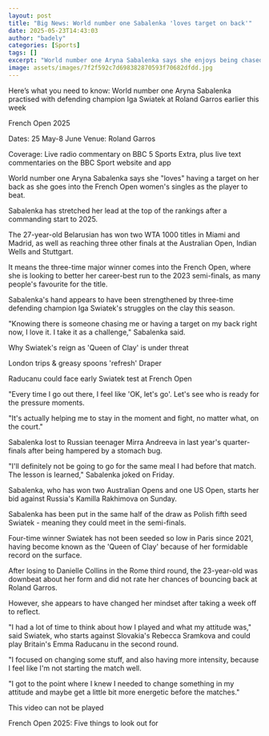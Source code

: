 ```yaml
---
layout: post
title: "Big News: World number one Sabalenka 'loves target on back'"
date: 2025-05-23T14:43:03
author: "badely"
categories: [Sports]
tags: []
excerpt: "World number one Aryna Sabalenka says she enjoys being chased down by the rest of the pack as she bids for a first French Open title."
image: assets/images/7f2f592c7d698382870593f70682dfdd.jpg
---
```


Here’s what you need to know: World number one Aryna Sabalenka practised with defending champion Iga Swiatek at Roland Garros earlier this week

French Open 2025

Dates: 25 May-8 June Venue: Roland Garros

Coverage: Live radio commentary on BBC 5 Sports Extra, plus live text commentaries on the BBC Sport website and app

World number one Aryna Sabalenka says she "loves" having a target on her back as she goes into the French Open women's singles as the player to beat.

Sabalenka has stretched her lead at the top of the rankings after a commanding start to 2025.

The 27-year-old Belarusian has won two WTA 1000 titles in Miami and Madrid, as well as reaching three other finals at the Australian Open, Indian Wells and Stuttgart.

It means the three-time major winner comes into the French Open, where she is looking to better her career-best run to the 2023 semi-finals, as many people's favourite for the title.

Sabalenka's hand appears to have been strengthened by three-time defending champion Iga Swiatek's struggles on the clay this season.

"Knowing there is someone chasing me or having a target on my back right now, I love it. I take it as a challenge," Sabalenka said.

Why Swiatek's reign as 'Queen of Clay' is under threat

London trips & greasy spoons 'refresh' Draper

Raducanu could face early Swiatek test at French Open

"Every time I go out there, I feel like 'OK, let's go'. Let's see who is ready for the pressure moments.

"It's actually helping me to stay in the moment and fight, no matter what, on the court."

Sabalenka lost to Russian teenager Mirra Andreeva in last year's quarter-finals after being hampered by a stomach bug.

"I'll definitely not be going to go for the same meal I had before that match. The lesson is learned," Sabalenka joked on Friday.

Sabalenka, who has won two Australian Opens and one US Open, starts her bid against Russia's Kamilla Rakhimova on Sunday.

Sabalenka has been put in the same half of the draw as Polish fifth seed Swiatek - meaning they could meet in the semi-finals.

Four-time winner Swiatek has not been seeded so low in Paris since 2021, having become known as the 'Queen of Clay' because of her formidable record on the surface.

After losing to Danielle Collins in the Rome third round, the 23-year-old was downbeat about her form and did not rate her chances of bouncing back at Roland Garros.

However, she appears to have changed her mindset after taking a week off to reflect.

"I had a lot of time to think about how I played and what my attitude was," said Swiatek, who starts against Slovakia's Rebecca Sramkova and could play Britain's Emma Raducanu in the second round.

"I focused on changing some stuff, and also having more intensity, because I feel like I'm not starting the match well.

"I got to the point where I knew I needed to change something in my attitude and maybe get a little bit more energetic before the matches."

This video can not be played

French Open 2025: Five things to look out for

